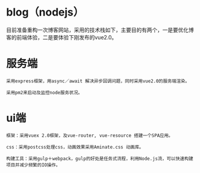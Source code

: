 # blog（nodejs）

目前准备重构一次博客网站，采用的技术栈如下，主要目的有两个，一是要优化博客的前端体验，二是要体验下刚发布的vue2.0。

# 服务端
 	采用express框架，用async／await 解决异步回调问题，同时采用vue2.0的服务端渲染。

	采用pm2来启动及监控node服务状况。

# ui端
	框架：采用vuex 2.0框架，及vue-router, vue-resource 搭建一个SPA应用。

	css：采用postcss处理css，动画效果采用Aminate.css 动画库。

	构建工具：采用gulp＋webpack，gulp的好处是任务式流程，利用Node.js流，可以快速构建项目并减少频繁的IO操作。

